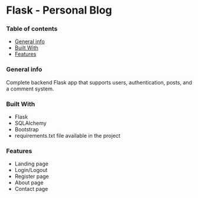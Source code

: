 # Flask - Personal Blog
### Table of contents
* [General info](#general-info)
* [Built With](#build-with)
* [Features](#features)



### General info
Complete backend Flask app that supports users, authentication, posts, and a comment system.

### Built With
- Flask
- SQLAlchemy
- Bootstrap 
- requirements.txt file available in the project

### Features

- Landing page 
- Login/Logout
- Register page
- About page
- Contact page

